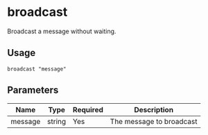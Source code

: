 # broadcast

Broadcast a message without waiting.  

## Usage

```gop
broadcast "message"
```

## Parameters

| Name | Type | Required | Description |
| ---- | ---- | ---- | ---- |
| message | string | Yes | The message to broadcast |
